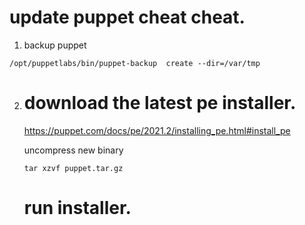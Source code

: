 # update puppet cheat cheat.

1. backup puppet

```
/opt/puppetlabs/bin/puppet-backup  create --dir=/var/tmp
```


2. # download the latest pe installer. 
   https://puppet.com/docs/pe/2021.2/installing_pe.html#install_pe

   uncompress new binary
   ```
   tar xzvf puppet.tar.gz
   ```

   # run installer. 

   